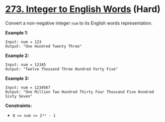 # [273. Integer to English Words][link] (Hard)

[link]: https://leetcode.com/problems/integer-to-english-words/

Convert a non-negative integer `num` to its English words representation.

**Example 1:**

```
Input: num = 123
Output: "One Hundred Twenty Three"
```

**Example 2:**

```
Input: num = 12345
Output: "Twelve Thousand Three Hundred Forty Five"
```

**Example 3:**

```
Input: num = 1234567
Output: "One Million Two Hundred Thirty Four Thousand Five Hundred Sixty Seven"
```

**Constraints:**

- `0 <= num <= 2³¹ - 1`
